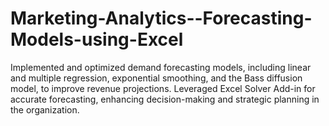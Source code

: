 # Marketing-Analytics--Forecasting-Models-using-Excel
Implemented and optimized demand forecasting models, including linear and multiple regression, exponential smoothing, and the Bass diffusion model, to improve revenue projections. Leveraged Excel Solver Add-in for accurate forecasting, enhancing decision-making and strategic planning in the organization.
